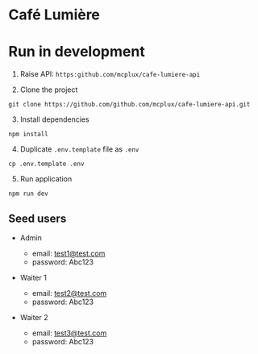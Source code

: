 # Café Lumière

# Run in development

1. Raise API: `https:github.com/mcplux/cafe-lumiere-api`

2. Clone the project
```
git clone https://github.com/github.com/mcplux/cafe-lumiere-api.git
```

3. Install dependencies

```
npm install
```

4. Duplicate `.env.template` file as `.env`

```
cp .env.template .env
```

5. Run application
```
npm run dev
```

## Seed users
- Admin
  - email: test1@test.com
  - password: Abc123

- Waiter 1
  - email: test2@test.com
  - password: Abc123

- Waiter 2
  - email: test3@test.com
  - password: Abc123
